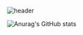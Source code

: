 ![header](https://capsule-render.vercel.app/api?type=venom&color=auto&height=300&section=header&text=Hello%20I'm2hw&fontSize=70&animation=twinkling&theme=radical)


![Anurag's GitHub stats](https://github-readme-stats.vercel.app/api?username=Heewon&show_icons=true&theme=dracula)
